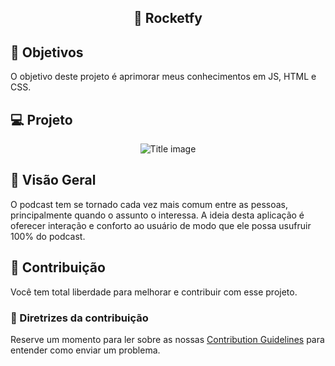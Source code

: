 <center><img src="aplic.jpg" alt=""></center>

<h2 align="center"> 🚀 Rocketfy </h2>

## :dart: Objetivos

O objetivo deste projeto é aprimorar meus conhecimentos em JS, HTML e CSS.

## 💻 Projeto

<div align="center">
    <img alt="Title image" src="./aplic.jpg">
  </div>

## :rocket: Visão Geral

O podcast tem se tornado cada vez mais comum entre as pessoas, principalmente quando o assunto o interessa.
A ideia desta aplicação é oferecer interação e conforto ao usuário de modo que ele possa usufruir 100% do podcast.


## 🤖 Contribuição

Você tem total liberdade para melhorar e contribuir com esse projeto.

### 📖 Diretrizes da contribuição

Reserve um momento para ler sobre as nossas [Contribution Guidelines](/.github/CONTRIBUTING.md) para entender como enviar um problema.


